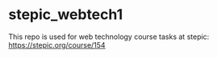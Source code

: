 # stepic_webtech1
This repo is used for web technology course tasks at stepic: https://stepic.org/course/154
